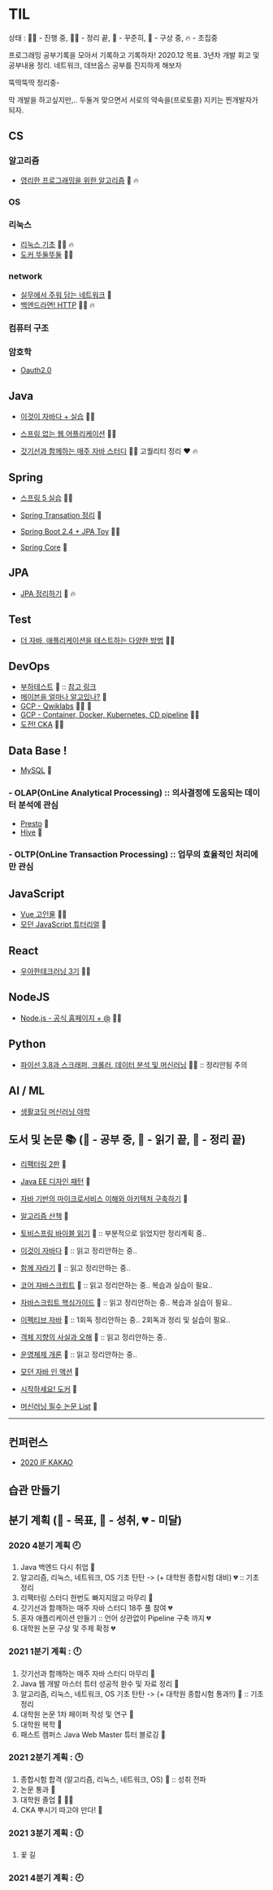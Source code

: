# TIL
 상태 : :running_woman: - 진행 중, :woman_student: - 정리 끝, :green_book: - 꾸준히, :thought_balloon: - 구상 중, :fire: - 초집중

 프로그래밍 공부기록을 모아서 기록하고 기록하자!
 2020.12 목표. 3년차 개발 회고 및 공부내용 정리. 네트워크, 데브옵스 공부를 진지하게 해보자

 뚝딱뚝딱 정리중-

 막 개발을 하고싶지만,.. 두둘겨 맞으면서 서로의 약속을(프로토콜) 지키는 찐개발자가 되자.

## CS
### 알고리즘
- [영리한 프로그래밍을 위한 알고리즘](https://github.com/accidentlywoo/TIL/tree/main/Clever-Algorithm) :green_book: :fire:
### OS

### 리눅스
- [리눅스 기초](https://github.com/accidentlywoo/TIL/tree/main/Linux-basic) :running_woman: :fire:
- [도커 뚜둘뚜둘](https://github.com/accidentlywoo/TIL/tree/main/Docker-basic) :running_woman:
### network
- [실무에서 주워 담는 네트워크](https://github.com/accidentlywoo/TIL/tree/main/network) :green_book:
- [백엔드라면! HTTP](https://github.com/accidentlywoo/TIL/tree/main/HTTP) :running_woman: :fire:

### 컴퓨터 구조
### 암호학
- [Oauth2.0](https://github.com/accidentlywoo/TIL/tree/main/Oauth2.0)

## Java 
- [이것이 자바다 + 실습](https://github.com/accidentlywoo/sec) :woman_student: 
  
- [스프링 없는 웹 어플리케이션](https://github.com/accidentlywoo/secsec) :woman_student: 

- [갓기선과 함께하는 매주 자바 스터디](https://github.com/accidentlywoo/TIL/tree/main/JavaStudy-WhiteShip) :running_woman: 고퀄리티 정리 :hearts: :fire: 
 
## Spring
- [스프링 5 실습](https://github.com/accidentlywoo/secSpring) :woman_student:

- [Spring Transation 정리](https://github.com/accidentlywoo/TIL/tree/main/SpringTransaction) :thought_balloon:
- [Spring Boot 2.4 + JPA Toy](https://github.com/accidentlywoo/TIL/tree/main/SeeUSpringBoot2.4) :running_woman:
- [Spring Core]() :green_book:

## JPA
- [JPA 정리하기](https://github.com/accidentlywoo/TIL/tree/main/JPA-theorem) :green_book: :fire:
  
## Test
- [더 자바, 애플리케이션을 테스트하는 다양한 방법](https://github.com/accidentlywoo/HelloTesting) :running_woman:

## DevOps
- [부하테스트]() :thought_balloon:
    :: [참고 링크](https://blog.imqa.io/siljeon-web-aeb-buha-teseuteu-1byeon/) 
- [메이븐을 얼마나 알고있나?](https://github.com/accidentlywoo/TIL/tree/main/MavenQuiz) :green_book:  
- [GCP - Qwiklabs](https://github.com/accidentlywoo/TIL/tree/main/Qwiklabs) :running_woman: :green_book:  
- [GCP - Container, Docker, Kubernetes, CD pipeline](https://github.com/accidentlywoo/TIL/tree/main/GCP-studyjam) :running_woman:
- [도전! CKA](https://github.com/accidentlywoo/TIL/tree/main/CKA) :running_woman:

## Data Base ! 
- [MySQL](https://github.com/accidentlywoo/TIL/tree/main/MySQL) :thought_balloon:


### - OLAP(OnLine Analytical Processing) :: 의사결정에 도움되는 데이터 분석에 관심
- [Presto](https://github.com/accidentlywoo/TIL/tree/main/Presto) :green_book:
- [Hive]() :thought_balloon:

### - OLTP(OnLine Transaction Processing) :: 업무의 효율적인 처리에만 관심

## JavaScript
- [Vue 고인물](https://github.com/accidentlywoo/legacyVue) :woman_student:
- [모던 JavaScript 튜터리얼]() :thought_balloon:

## React
- [우아한테크러닝 3기](https://github.com/accidentlywoo/HelloReactive) :woman_student: 

## NodeJS
- [Node.js - 공식 홈페이지 + @](https://github.com/accidentlywoo/HelloNodeJS) :running_woman:

## Python
- [파이선 3.8과 스크래퍼, 크롤러, 데이터 분석 및 머신러닝](https://github.com/accidentlywoo/python) :woman_student: :: 정리안됨 주의

## AI / ML
- [생활코딩 머신러닝 야학](https://github.com/accidentlywoo/TIL/tree/main/ML-opentutorials)
  
## 도서 및 논문 :books: (:open_book: - 공부 중, :ledger: - 읽기 끝, :closed_book: - 정리 끝)
- [리팩터링 2판](https://github.com/accidentlywoo/HelloRefactoring) :ledger:
- [Java EE 디자인 패턴](https://github.com/accidentlywoo/TIL/tree/book/JavaEEDesignPattern) :open_book:
- [자바 기반의 마이크로서비스 이해와 아키텍처 구축하기]() :open_book:
- [알고리즘 산책]() :open_book:
- [토비스프링 바이블 읽기]() :open_book: :: 부분적으로 읽었지만 정리계획 중..
- [이것이 자바다]() :ledger: :: 읽고 정리안하는 중..
- [함께 자라기]() :ledger: :: 읽고 정리안하는 중..
- [코어 자바스크립트]() :ledger: :: 읽고 정리안하는 중.. 복습과 실습이 필요..
- [자바스크립트 핵심가이드]() :ledger: :: 읽고 정리안하는 중.. 복습과 실습이 필요..
- [이펙티브 자바]() :ledger: :: 1회독 정리안하는 중.. 2회독과 정리 및 실습이 필요..
- [객체 지향의 사실과 오해]() :ledger: :: 읽고 정리안하는 중..
- [운영체제 개론]() :ledger: :: 읽고 정리안하는 중..
  
- [모던 자바 인 액션]() :thought_balloon:
- [시작하세요! 도커]() :open_book:


- [머신러닝 필수 논문 List](https://www.notion.so/c3b3474d18ef4304b23ea360367a5137?v=5d763ad5773f44eb950f49de7d7671bd) :green_book:
---

## 컨퍼런스
- [2020 IF KAKAO](https://if.kakao.com/session)

## 습관 만들기

## 분기 계획 (:gem: - 목표, :dart: - 성취, :broken_heart: - 미달)
### 2020 4분기 계획 :clock9:
  1. Java 백엔드 다시 취업 :dart:
  2. 알고리즘, 리눅스, 네트워크, OS 기초 탄탄 -> (+ 대학원 종합시험 대비) :broken_heart: :: 기초 정리
  3. 리팩터링 스터디 한번도 빠지지않고 마무리 :dart:
  4. 갓기선과 함깨하는 매주 자바 스터디 18주 풀 참여 :broken_heart:
  5. 혼자 애플리케이션 만들기 :: 언어 상관없이 Pipeline 구축 까지 :broken_heart:
  6. 대학원 논문 구상 및 주제 확정 :broken_heart:

### 2021 1분기 계획 : :clock12:
  1. 갓기선과 함깨하는 매주 자바 스터디 마무리 :gem:
  2. Java 웹 개발 마스터 튜터 성공적 완수 및 자료 정리 :gem:
  3. 알고리즘, 리눅스, 네트워크, OS 기초 탄탄 -> (+ 대학원 종합시험 통과!!) :gem: :: 기초 정리
  4. 대학원 논문 1차 페이퍼 작성 및 연구 :gem:
  5. 대학원 복학 :gem:
  6. 패스트 캠퍼스 Java Web Master 튜터 블로깅 :gem:

### 2021 2분기 계획 : :clock3:
  1. 종합시험 합격 (알고리즘, 리눅스, 네트워크, OS) :gem: :: 성취 전파
  2. 논문 통과 :gem:
  3. 대학원 졸업 :gem: :woman_student:
  4. CKA 뿌시기 따고야 만다! :gem:

### 2021 3분기 계획 : :clock6:
  1. 꽃 길 
   

### 2021 4분기 계획 : :clock9:
